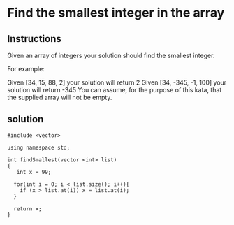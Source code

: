 # Find the smallest integer in the array

## Instructions

Given an array of integers your solution should find the smallest integer.

For example:

Given [34, 15, 88, 2] your solution will return 2
Given [34, -345, -1, 100] your solution will return -345
You can assume, for the purpose of this kata, that the supplied array will not be empty.

## solution

```
#include <vector>

using namespace std; 

int findSmallest(vector <int> list)
{
   int x = 99;
  
  for(int i = 0; i < list.size(); i++){
    if (x > list.at(i)) x = list.at(i);
  }
  
  return x;
}
```
